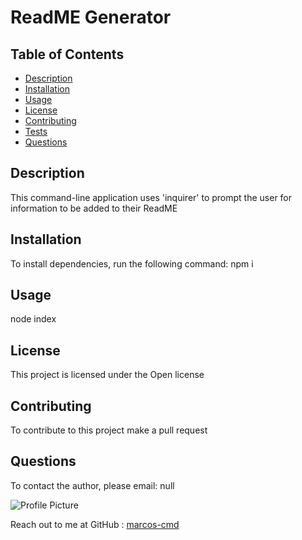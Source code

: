 
# ReadME Generator
## Table of Contents
- [Description](#description)
- [Installation](#installation)
- [Usage](#usage)
- [License](#license)
- [Contributing](#contributing)
- [Tests](#tests) 
- [Questions](#questions)

## Description
This command-line application uses 'inquirer' to prompt the user for information to be added to their ReadME 
      
## Installation
To install dependencies, run the following command: npm i

## Usage
node index

## License
This project is licensed under the Open license

## Contributing
To contribute to this project make a pull request

## Questions
To contact the author, please email:
null

![Profile Picture](https://avatars0.githubusercontent.com/u/54965226?v=4)

Reach out to me at GitHub : [marcos-cmd](https://github.com/marcos-cmd)

    